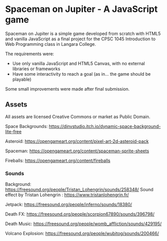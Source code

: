 # Spaceman on Jupiter - A JavaScript game

Spaceman on Jupiter is a simple game developed from scratch with HTML5 and
vanilla JavaScript as a final project for the CPSC 1045 Introduction to Web
Programming class in Langara College.

The requirements were:

- Use only vanilla JavaScript and HTML5 Canvas, with no external libraries or
  frameworks
- Have some interactivity to reach a goal (as in... the game should be playable)

Some small improvements were made after final submission.

## Assets

All assets are licensed Creative Commons or market as Public Domain.

Space Backgrounds: https://dinvstudio.itch.io/dynamic-space-background-lite-free

Asteroid: https://opengameart.org/content/pixel-art-2d-asteroid-pack

Spaceman: https://opengameart.org/content/spaceman-sprite-sheets

Fireballs: https://opengameart.org/content/fireballs

### Sounds

Background: https://freesound.org/people/Tristan_Lohengrin/sounds/258348/ Sound
effect by Tristan Lohengrin : https://www.tristanlohengrin.fr/

Jetpack: https://freesound.org/people/inferno/sounds/18380/

Death FX: https://freesound.org/people/scorpion67890/sounds/396798/

Death Music: https://freesound.org/people/womb_affliction/sounds/429195/

Volcano Explosion: https://freesound.org/people/wubitog/sounds/200466/
